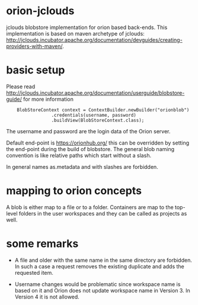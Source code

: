 orion-jclouds
=====


jclouds blobstore implementation for orion based back-ends. This implementation is based on maven archetype of jclouds: http://jclouds.incubator.apache.org/documentation/devguides/creating-providers-with-maven/. 

basic setup
=====

Please read <http://jclouds.incubator.apache.org/documentation/userguide/blobstore-guide/> for more information

```
    BlobStoreContext context = ContextBuilder.newBuilder("orionblob")
                 .credentials(username, password)
                 .buildView(BlobStoreContext.class);
```
The username and password are the login data of the Orion server.  

Default end-point is <https://orionhub.org/> this can be overridden by setting the end-point during the build of blobstore.
The general blob naming convention is like relative paths which start without a slash.

In general names as.metadata and with slashes are forbidden. 



mapping to orion concepts
===

A blob is either map to a file or to a folder. Containers are map to the top-level folders in the user workspaces and they can be called as projects as well.

some remarks
====



- A file and older with the same name in the same directory are forbidden. In such a case a request removes the existing duplicate and adds the requested item. 

- Username changes would be problematic since workspace name is based on it and Orion does not update workspace name in Version 3. In Version 4 it is not allowed. 



